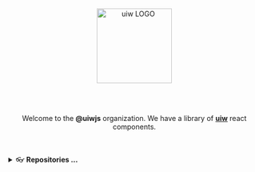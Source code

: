 <br />
<p align="center">
  <a href="https://uiwjs.github.io">
    <img alt="uiw LOGO" width="150" src="https://raw.githubusercontent.com/uiwjs/uiw/92f189f53312f1177466f48991736f95f86da0a6/src/assets/logo-README.svg?sanitize=true">
  </a>
</p>

<br />
<br />

<p align="center">Welcome to the <b>@uiwjs</b> organization. We have a library of <a href="https://github.com/uiwjs/uiw"><b>uiw</b></a> react components.</p>

<br />
<br />



<details>
<summary> 👓 <b>Repositories ...</b></summary>

The **uiwjs** project has a number of repositories, some important ones include:

| project | homepage | stars | last commit | downloads | version
| :--- | --- | :--- | :--- | :--- | :--- |
| [uiw](https://github.com/uiwjs/uiw) | [`#homepage`](https://uiwjs.github.io/uiw/) | [![GitHub stars](https://img.shields.io/github/stars/uiwjs/uiw?style=flat)](https://github.com/uiwjs/uiw/stargazers) | [![GitHub last commit](https://img.shields.io/github/last-commit/uiwjs/uiw?style=flat&label=last)](https://github.com/uiwjs/uiw/commits) | [![NPM Downloads](https://img.shields.io/npm/dm/uiw.svg?label=&logo=npm&style=flat&labelColor=ffacab&color=dd4e4c)](https://www.npmjs.com/package/uiw) | [![npm version](https://img.shields.io/npm/v/uiw.svg)](https://www.npmjs.com/package/uiw) |
| [react-codemirror](https://github.com/uiwjs/react-codemirror) 🔥🔥🔥 | [`#homepage`](https://uiwjs.github.io/react-codemirror/) | [![GitHub stars](https://img.shields.io/github/stars/uiwjs/react-codemirror?style=flat)](https://github.com/uiwjs/react-codemirror/stargazers) | [![GitHub last commit](https://img.shields.io/github/last-commit/uiwjs/react-codemirror?style=flat&label=last)](https://github.com/uiwjs/react-codemirror/commits) | [![NPM Downloads](https://img.shields.io/npm/dm/@uiw/react-codemirror.svg?label=&logo=npm&style=flat&labelColor=ffacab&color=dd4e4c)](https://www.npmjs.com/package/@uiw/react-codemirror) | [![npm version](https://img.shields.io/npm/v/@uiw/react-codemirror.svg)](https://www.npmjs.com/package/@uiw/react-codemirror) |
| [react-login-page](https://github.com/uiwjs/react-login-page) | [`#homepage`](https://uiwjs.github.io/react-login-page/) | [![GitHub stars](https://img.shields.io/github/stars/uiwjs/react-login-page?style=flat)](https://github.com/uiwjs/react-login-page/stargazers) | [![GitHub last commit](https://img.shields.io/github/last-commit/uiwjs/react-login-page?style=flat&label=last)](https://github.com/uiwjs/react-login-page/commits) | [![NPM Downloads](https://img.shields.io/npm/dm/react-login-page.svg?label=&logo=npm&style=flat&labelColor=ffacab&color=dd4e4c)](https://www.npmjs.com/package/react-login-page) | [![npm version](https://img.shields.io/npm/v/react-login-page.svg)](https://www.npmjs.com/package/react-login-page) |
| [react-md-editor](https://github.com/uiwjs/react-md-editor) 🔥🔥🔥 | [`#homepage`](https://uiwjs.github.io/react-md-editor/) | [![GitHub stars](https://img.shields.io/github/stars/uiwjs/react-md-editor?style=flat)](https://github.com/uiwjs/react-md-editor/stargazers) | [![GitHub last commit](https://img.shields.io/github/last-commit/uiwjs/react-md-editor?style=flat&label=last)](https://github.com/uiwjs/react-md-editor/commits) | [![NPM Downloads](https://img.shields.io/npm/dm/@uiw/react-md-editor.svg?label=&logo=npm&style=flat&labelColor=ffacab&color=dd4e4c)](https://www.npmjs.com/package/@uiw/react-md-editor) | [![npm version](https://img.shields.io/npm/v/@uiw/react-md-editor.svg)](https://www.npmjs.com/package/@uiw/react-md-editor) |
| [react-textarea-code-editor](https://github.com/uiwjs/react-textarea-code-editor) 🔥🔥 | [`#homepage`](https://uiwjs.github.io/react-textarea-code-editor/) | [![GitHub stars](https://img.shields.io/github/stars/uiwjs/react-textarea-code-editor?style=flat)](https://github.com/uiwjs/react-textarea-code-editor/stargazers) | [![GitHub last commit](https://img.shields.io/github/last-commit/uiwjs/react-textarea-code-editor?style=flat&label=last)](https://github.com/uiwjs/react-textarea-code-editor/commits) | [![NPM Downloads](https://img.shields.io/npm/dm/@uiw/react-textarea-code-editor.svg?label=&logo=npm&style=flat&labelColor=ffacab&color=dd4e4c)](https://www.npmjs.com/package/@uiw/react-textarea-code-editor) | [![npm version](https://img.shields.io/npm/v/@uiw/react-textarea-code-editor.svg)](https://www.npmjs.com/package/@uiw/react-textarea-code-editor) |
| [react-markdown-preview](https://github.com/uiwjs/react-markdown-preview) 🔥🔥 | [`#homepage`](https://uiwjs.github.io/react-markdown-preview/) | [![GitHub stars](https://img.shields.io/github/stars/uiwjs/react-markdown-preview?style=flat)](https://github.com/uiwjs/react-markdown-preview/stargazers) | [![GitHub last commit](https://img.shields.io/github/last-commit/uiwjs/react-markdown-preview?style=flat&label=last)](https://github.com/uiwjs/react-markdown-preview/commits) | [![NPM Downloads](https://img.shields.io/npm/dm/@uiw/react-markdown-preview.svg?label=&logo=npm&style=flat&labelColor=ffacab&color=dd4e4c)](https://www.npmjs.com/package/@uiw/react-markdown-preview) | [![npm version](https://img.shields.io/npm/v/@uiw/react-markdown-preview.svg)](https://www.npmjs.com/package/@uiw/react-markdown-preview) |
| [react-markdown-editor](https://github.com/uiwjs/react-markdown-editor) 🔥 | [`#homepage`](https://uiwjs.github.io/react-markdown-editor/) | [![GitHub stars](https://img.shields.io/github/stars/uiwjs/react-markdown-editor?style=flat)](https://github.com/uiwjs/react-markdown-editor/stargazers) | [![GitHub last commit](https://img.shields.io/github/last-commit/uiwjs/react-markdown-editor?style=flat&label=last)](https://github.com/uiwjs/react-markdown-editor/commits) | [![NPM Downloads](https://img.shields.io/npm/dm/@uiw/react-markdown-editor.svg?label=&logo=npm&style=flat&labelColor=ffacab&color=dd4e4c)](https://www.npmjs.com/package/@uiw/react-markdown-editor) | [![npm version](https://img.shields.io/npm/v/@uiw/react-markdown-editor.svg)](https://www.npmjs.com/package/@uiw/react-markdown-editor) |
| [react-heat-map](https://github.com/uiwjs/react-heat-map) 🔥 | [`#homepage`](https://uiwjs.github.io/react-heat-map/) | [![GitHub stars](https://img.shields.io/github/stars/uiwjs/react-heat-map?style=flat)](https://github.com/uiwjs/react-heat-map/stargazers) | [![GitHub last commit](https://img.shields.io/github/last-commit/uiwjs/react-heat-map?style=flat&label=last)](https://github.com/uiwjs/react-heat-map/commits) | [![NPM Downloads](https://img.shields.io/npm/dm/@uiw/react-heat-map.svg?label=&logo=npm&style=flat&labelColor=ffacab&color=dd4e4c)](https://www.npmjs.com/package/@uiw/react-heat-map) | [![npm version](https://img.shields.io/npm/v/@uiw/react-heat-map.svg)](https://www.npmjs.com/package/@uiw/react-heat-map) |
| [react-amap](https://github.com/uiwjs/react-amap) 🔥 | [`#homepage`](https://uiwjs.github.io/react-amap/) | [![GitHub stars](https://img.shields.io/github/stars/uiwjs/react-amap?style=flat)](https://github.com/uiwjs/react-amap) | [![GitHub last commit](https://img.shields.io/github/last-commit/uiwjs/react-amap?style=flat&label=last)](https://github.com/uiwjs/react-amap/commits) | [![NPM Downloads](https://img.shields.io/npm/dm/@uiw/react-amap.svg?label=&logo=npm&style=flat&labelColor=ffacab&color=dd4e4c)](https://www.npmjs.com/package/@uiw/react-amap) | [![npm version](https://img.shields.io/npm/v/@uiw/react-amap.svg)](https://www.npmjs.com/package/@uiw/react-amap) |
| [react-baidu-map](https://github.com/uiwjs/react-baidu-map) 🔥 | [`#homepage`](https://uiwjs.github.io/react-baidu-map/) | [![GitHub stars](https://img.shields.io/github/stars/uiwjs/react-baidu-map?style=flat)](https://github.com/uiwjs/react-baidu-map/stargazers) | [![GitHub last commit](https://img.shields.io/github/last-commit/uiwjs/react-baidu-map?style=flat&label=last)](https://github.com/uiwjs/react-baidu-map/commits) | [![NPM Downloads](https://img.shields.io/npm/dm/@uiw/react-baidu-map.svg?label=&logo=npm&style=flat&labelColor=ffacab&color=dd4e4c)](https://www.npmjs.com/package/@uiw/react-baidu-map) | [![npm version](https://img.shields.io/npm/v/@uiw/react-baidu-map.svg)](https://www.npmjs.com/package/@uiw/react-baidu-map) |
| [react-color](https://github.com/uiwjs/react-color) 🔥 | [`#homepage`](https://uiwjs.github.io/react-color/) | [![GitHub stars](https://img.shields.io/github/stars/uiwjs/react-color?style=flat)](https://github.com/uiwjs/react-color/stargazers) | [![GitHub last commit](https://img.shields.io/github/last-commit/uiwjs/react-color?style=flat&label=last)](https://github.com/uiwjs/react-color/commits) | [![NPM Downloads](https://img.shields.io/npm/dm/@uiw/react-color.svg?label=&logo=npm&style=flat&labelColor=ffacab&color=dd4e4c)](https://www.npmjs.com/package/@uiw/react-color) | [![npm version](https://img.shields.io/npm/v/@uiw/react-color.svg)](https://www.npmjs.com/package/@uiw/react-color) |
| [react-layout](https://github.com/uiwjs/react-layout) 🔥 | [`#homepage`](https://uiwjs.github.io/react-layout/) | [![GitHub stars](https://img.shields.io/github/stars/uiwjs/react-layout?style=flat)](https://github.com/uiwjs/react-layout/stargazers) | [![GitHub last commit](https://img.shields.io/github/last-commit/uiwjs/react-layout?style=flat&label=last)](https://github.com/uiwjs/react-layout/commits) | [![NPM Downloads](https://img.shields.io/npm/dm/@uiw/react-layout.svg?label=&logo=npm&style=flat&labelColor=ffacab&color=dd4e4c)](https://www.npmjs.com/package/@uiw/react-layout) | [![npm version](https://img.shields.io/npm/v/@uiw/react-layout.svg)](https://www.npmjs.com/package/@uiw/react-layout) |
| [react-code-preview](https://github.com/uiwjs/react-code-preview) | [`#homepage`](https://uiwjs.github.io/react-code-preview/) | [![GitHub stars](https://img.shields.io/github/stars/uiwjs/react-code-preview?style=flat)](https://github.com/uiwjs/react-code-preview/stargazers) | [![GitHub last commit](https://img.shields.io/github/last-commit/uiwjs/react-code-preview?style=flat&label=last)](https://github.com/uiwjs/react-code-preview/commits) | [![NPM Downloads](https://img.shields.io/npm/dm/@uiw/react-code-preview.svg?label=&logo=npm&style=flat&labelColor=ffacab&color=dd4e4c)](https://www.npmjs.com/package/@uiw/react-code-preview) | [![npm version](https://img.shields.io/npm/v/@uiw/react-code-preview.svg)](https://www.npmjs.com/package/@uiw/react-code-preview) |
| [react-code-preview-layout](https://github.com/uiwjs/react-code-preview-layout) | [`#homepage`](https://uiwjs.github.io/react-code-preview-layout/) | [![GitHub stars](https://img.shields.io/github/stars/uiwjs/react-code-preview-layout?style=flat)](https://github.com/uiwjs/react-code-preview-layout/stargazers) | [![GitHub last commit](https://img.shields.io/github/last-commit/uiwjs/react-code-preview-layout?style=flat&label=last)](https://github.com/uiwjs/react-code-preview-layout/commits) | [![NPM Downloads](https://img.shields.io/npm/dm/react-code-preview-layout.svg?label=&logo=npm&style=flat&labelColor=ffacab&color=dd4e4c)](https://www.npmjs.com/package/@uiw/react-code-preview-layout) | [![npm version](https://img.shields.io/npm/v/react-code-preview-layout.svg)](https://www.npmjs.com/package/@uiw/react-code-preview-layout) |
| [react-native-alipay](https://github.com/uiwjs/react-native-alipay) | [`#homepage`](https://uiwjs.github.io/react-native-alipay/) | [![GitHub stars](https://img.shields.io/github/stars/uiwjs/react-native-alipay?style=flat)](https://github.com/uiwjs/react-native-alipay/stargazers) | [![GitHub last commit](https://img.shields.io/github/last-commit/uiwjs/react-native-alipay?style=flat&label=last)](https://github.com/uiwjs/react-native-alipay/commits) | [![NPM Downloads](https://img.shields.io/npm/dm/@uiw/react-native-alipay.svg?label=&logo=npm&style=flat&labelColor=ffacab&color=dd4e4c)](https://www.npmjs.com/package/@uiw/react-native-alipay) | [![npm version](https://img.shields.io/npm/v/@uiw/react-native-alipay.svg)](https://www.npmjs.com/package/@uiw/react-native-alipay) |
| [react-native-amap-geolocation](https://github.com/uiwjs/react-native-amap-geolocation) | [`#homepage`](https://uiwjs.github.io/react-native-amap-geolocation/) | [![GitHub stars](https://img.shields.io/github/stars/uiwjs/react-native-amap-geolocation?style=flat)](https://github.com/uiwjs/react-native-amap-geolocation/stargazers) | [![GitHub last commit](https://img.shields.io/github/last-commit/uiwjs/react-native-amap-geolocation?style=flat&label=last)](https://github.com/uiwjs/react-native-amap-geolocation/commits) | [![NPM Downloads](https://img.shields.io/npm/dm/@uiw/react-native-amap-geolocation.svg?label=&logo=npm&style=flat&labelColor=ffacab&color=dd4e4c)](https://www.npmjs.com/package/@uiw/react-native-amap-geolocation) | [![npm version](https://img.shields.io/npm/v/@uiw/react-native-amap-geolocation.svg)](https://www.npmjs.com/package/@uiw/react-native-amap-geolocation) |
| [date-formatter](https://github.com/uiwjs/date-formatter) | [`#homepage`](https://uiwjs.github.io/date-formatter/) | [![GitHub stars](https://img.shields.io/github/stars/uiwjs/date-formatter?style=flat)](https://github.com/uiwjs/date-formatter/stargazers) | [![GitHub last commit](https://img.shields.io/github/last-commit/uiwjs/date-formatter?style=flat&label=last)](https://github.com/uiwjs/date-formatter/commits) | [![NPM Downloads](https://img.shields.io/npm/dm/@uiw/formatter.svg?label=&logo=npm&style=flat&labelColor=ffacab&color=dd4e4c)](https://www.npmjs.com/package/@uiw/formatter) | [![npm version](https://img.shields.io/npm/v/@uiw/formatter.svg)](https://www.npmjs.com/package/@uiw/formatter) |
| [react-github-corners](https://github.com/uiwjs/react-github-corners) | [`#homepage`](https://uiwjs.github.io/react-github-corners/) | [![GitHub stars](https://img.shields.io/github/stars/uiwjs/react-github-corners?style=flat)](https://github.com/uiwjs/react-github-corners/stargazers) | [![GitHub last commit](https://img.shields.io/github/last-commit/uiwjs/react-github-corners?style=flat&label=last)](https://github.com/uiwjs/react-github-corners/commits) | [![NPM Downloads](https://img.shields.io/npm/dm/@uiw/react-github-corners.svg?label=&logo=npm&style=flat&labelColor=ffacab&color=dd4e4c)](https://www.npmjs.com/package/@uiw/react-github-corners) | [![npm version](https://img.shields.io/npm/v/@uiw/react-github-corners.svg)](https://www.npmjs.com/package/@uiw/react-github-corners) |
| [react-split](https://github.com/uiwjs/react-split) | [`#homepage`](https://uiwjs.github.io/react-split/) | [![GitHub stars](https://img.shields.io/github/stars/uiwjs/react-split?style=flat)](https://github.com/uiwjs/react-split/stargazers) | [![GitHub last commit](https://img.shields.io/github/last-commit/uiwjs/react-split?style=flat&label=last)](https://github.com/uiwjs/react-split/commits) | [![NPM Downloads](https://img.shields.io/npm/dm/@uiw/react-split.svg?label=&logo=npm&style=flat&labelColor=ffacab&color=dd4e4c)](https://www.npmjs.com/package/@uiw/react-split) | [![npm version](https://img.shields.io/npm/v/@uiw/react-split.svg)](https://www.npmjs.com/package/@uiw/react-split) |
| [react-back-to-top](https://github.com/uiwjs/react-back-to-top) | [`#homepage`](https://uiwjs.github.io/react-back-to-top/) | [![GitHub stars](https://img.shields.io/github/stars/uiwjs/react-back-to-top?style=flat)](https://github.com/uiwjs/react-back-to-top/stargazers) | [![GitHub last commit](https://img.shields.io/github/last-commit/uiwjs/react-back-to-top?style=flat&label=last)](https://github.com/uiwjs/react-back-to-top/commits) | [![NPM Downloads](https://img.shields.io/npm/dm/@uiw/react-back-to-top.svg?label=&logo=npm&style=flat&labelColor=ffacab&color=dd4e4c)](https://www.npmjs.com/package/@uiw/react-back-to-top) | [![npm version](https://img.shields.io/npm/v/@uiw/react-back-to-top.svg)](https://www.npmjs.com/package/@uiw/react-back-to-top) |
| [react-watermark](https://github.com/uiwjs/react-watermark) | [`#homepage`](https://uiwjs.github.io/react-watermark/) | [![GitHub stars](https://img.shields.io/github/stars/uiwjs/react-watermark?style=flat)](https://github.com/uiwjs/react-watermark/stargazers) | [![GitHub last commit](https://img.shields.io/github/last-commit/uiwjs/react-watermark?style=flat&label=last)](https://github.com/uiwjs/react-watermark/commits) | [![NPM Downloads](https://img.shields.io/npm/dm/@uiw/react-watermark.svg?label=&logo=npm&style=flat&labelColor=ffacab&color=dd4e4c)](https://www.npmjs.com/package/@uiw/react-watermark) | [![npm version](https://img.shields.io/npm/v/@uiw/react-watermark.svg)](https://www.npmjs.com/package/@uiw/react-watermark) |
| [react-prismjs](https://github.com/uiwjs/react-prismjs) | [`#homepage`](https://uiwjs.github.io/react-prismjs/) | [![GitHub stars](https://img.shields.io/github/stars/uiwjs/react-prismjs?style=flat)](https://github.com/uiwjs/react-prismjs/stargazers) | [![GitHub last commit](https://img.shields.io/github/last-commit/uiwjs/react-prismjs?style=flat&label=last)](https://github.com/uiwjs/react-prismjs/commits) | [![NPM Downloads](https://img.shields.io/npm/dm/@uiw/react-prismjs.svg?label=&logo=npm&style=flat&labelColor=ffacab&color=dd4e4c)](https://www.npmjs.com/package/@uiw/react-prismjs) | [![npm version](https://img.shields.io/npm/v/@uiw/react-prismjs.svg)](https://www.npmjs.com/package/@uiw/react-prismjs) |
| [react-clock](https://github.com/uiwjs/react-clock) | [`#homepage`](https://uiwjs.github.io/react-clock/) | [![GitHub stars](https://img.shields.io/github/stars/uiwjs/react-clock?style=flat)](https://github.com/uiwjs/react-clock/stargazers) | [![GitHub last commit](https://img.shields.io/github/last-commit/uiwjs/react-clock?style=flat&label=last)](https://github.com/uiwjs/react-clock/commits) | [![NPM Downloads](https://img.shields.io/npm/dm/@uiw/react-clock.svg?label=&logo=npm&style=flat&labelColor=ffacab&color=dd4e4c)](https://www.npmjs.com/package/@uiw/react-clock) | [![npm version](https://img.shields.io/npm/v/@uiw/react-clock.svg)](https://www.npmjs.com/package/@uiw/react-clock) |
| [react-tabs-draggable](https://github.com/uiwjs/react-tabs-draggable) | [`#homepage`](https://uiwjs.github.io/react-tabs-draggable/) | [![GitHub stars](https://img.shields.io/github/stars/uiwjs/react-tabs-draggable?style=flat)](https://github.com/uiwjs/react-tabs-draggable/stargazers) | [![GitHub last commit](https://img.shields.io/github/last-commit/uiwjs/react-tabs-draggable?style=flat&label=last)](https://github.com/uiwjs/react-tabs-draggable/commits) | [![NPM Downloads](https://img.shields.io/npm/dm/@uiw/react-tabs-draggable.svg?label=&logo=npm&style=flat&labelColor=ffacab&color=dd4e4c)](https://www.npmjs.com/package/@uiw/react-tabs-draggable) | [![npm version](https://img.shields.io/npm/v/@uiw/react-tabs-draggable.svg)](https://www.npmjs.com/package/@uiw/react-tabs-draggable) |
| [file-icons](https://github.com/uiwjs/file-icons) | [`#homepage`](https://uiwjs.github.io/file-icons/) | [![GitHub stars](https://img.shields.io/github/stars/uiwjs/file-icons?style=flat)](https://github.com/uiwjs/file-icons/stargazers) | [![GitHub last commit](https://img.shields.io/github/last-commit/uiwjs/file-icons?style=flat&label=last)](https://github.com/uiwjs/file-icons/commits) | [![NPM Downloads](https://img.shields.io/npm/dm/@uiw/file-icons.svg?label=&logo=npm&style=flat&labelColor=ffacab&color=dd4e4c)](https://www.npmjs.com/package/@uiw/file-icons) | [![npm version](https://img.shields.io/npm/v/@uiw/file-icons.svg)](https://www.npmjs.com/package/@uiw/file-icons) |
| [icons](https://github.com/uiwjs/icons) 🔥 | [`#homepage`](https://uiwjs.github.io/icons/) | [![GitHub stars](https://img.shields.io/github/stars/uiwjs/icons?style=flat)](https://github.com/uiwjs/icons/stargazers) | [![GitHub last commit](https://img.shields.io/github/last-commit/uiwjs/icons?style=flat&label=last)](https://github.com/uiwjs/icons/commits) | [![NPM Downloads](https://img.shields.io/npm/dm/@uiw/icons.svg?label=&logo=npm&style=flat&labelColor=ffacab&color=dd4e4c)](https://www.npmjs.com/package/@uiw/icons) | [![npm version](https://img.shields.io/npm/v/@uiw/icons.svg)](https://www.npmjs.com/package/@uiw/icons) |
| [reset-css](https://github.com/uiwjs/reset-css) | [`#homepage`](https://uiwjs.github.io/reset-css/) | [![GitHub stars](https://img.shields.io/github/stars/uiwjs/reset-css?style=flat)](https://github.com/uiwjs/reset-css/stargazers) | [![GitHub last commit](https://img.shields.io/github/last-commit/uiwjs/reset-css?style=flat&label=last)](https://github.com/uiwjs/reset-css/commits) | [![NPM Downloads](https://img.shields.io/npm/dm/@uiw/reset.css.svg?label=&logo=npm&style=flat&labelColor=ffacab&color=dd4e4c)](https://www.npmjs.com/package/@uiw/reset.css) | [![npm version](https://img.shields.io/npm/v/@uiw/reset.css.svg)](https://www.npmjs.com/package/@uiw/reset.css) |
| [copy-to-clipboard](https://github.com/uiwjs/copy-to-clipboard) 🔥🔥🔥 | [`#homepage`](https://uiwjs.github.io/copy-to-clipboard/) | [![GitHub stars](https://img.shields.io/github/stars/uiwjs/copy-to-clipboard?style=flat)](https://github.com/uiwjs/copy-to-clipboard/stargazers) | [![GitHub last commit](https://img.shields.io/github/last-commit/uiwjs/copy-to-clipboard?style=flat&label=last)](https://github.com/uiwjs/copy-to-clipboard/commits) | [![NPM Downloads](https://img.shields.io/npm/dm/@uiw/copy-to-clipboard.svg?label=&logo=npm&style=flat&labelColor=ffacab&color=dd4e4c)](https://www.npmjs.com/package/@uiw/copy-to-clipboard) | [![npm version](https://img.shields.io/npm/v/@uiw/copy-to-clipboard.svg)](https://www.npmjs.com/package/@uiw/copy-to-clipboard) |
| [react-mac-keyboard](https://github.com/uiwjs/react-mac-keyboard) | [`#homepage`](https://uiwjs.github.io/react-mac-keyboard/) | [![GitHub stars](https://img.shields.io/github/stars/uiwjs/react-mac-keyboard?style=flat)](https://github.com/uiwjs/react-mac-keyboard/stargazers) | [![GitHub last commit](https://img.shields.io/github/last-commit/uiwjs/react-mac-keyboard?style=flat&label=last)](https://github.com/uiwjs/react-mac-keyboard/commits) | [![NPM Downloads](https://img.shields.io/npm/dm/@uiw/react-mac-keyboard.svg?label=&logo=npm&style=flat&labelColor=ffacab&color=dd4e4c)](https://www.npmjs.com/package/@uiw/react-mac-keyboard) | [![npm version](https://img.shields.io/npm/v/@uiw/react-mac-keyboard.svg)](https://www.npmjs.com/package/@uiw/react-mac-keyboard) |
| [react-domain-verify](https://github.com/uiwjs/react-domain-verify) | [`#homepage`](https://uiwjs.github.io/react-domain-verify/) | [![GitHub stars](https://img.shields.io/github/stars/uiwjs/react-domain-verify?style=flat)](https://github.com/uiwjs/react-domain-verify/stargazers) | [![GitHub last commit](https://img.shields.io/github/last-commit/uiwjs/react-domain-verify?style=flat&label=last)](https://github.com/uiwjs/react-domain-verify/commits) | [![NPM Downloads](https://img.shields.io/npm/dm/@uiw/react-domain-verify.svg?label=&logo=npm&style=flat&labelColor=ffacab&color=dd4e4c)](https://www.npmjs.com/package/@uiw/react-domain-verify) | [![npm version](https://img.shields.io/npm/v/@uiw/react-domain-verify.svg)](https://www.npmjs.com/package/@uiw/react-domain-verify) |
| [react-stackblitz](https://github.com/uiwjs/react-stackblitz) | [`#homepage`](https://uiwjs.github.io/react-stackblitz/) | [![GitHub stars](https://img.shields.io/github/stars/uiwjs/react-stackblitz?style=flat)](https://github.com/uiwjs/react-stackblitz/stargazers) | [![GitHub last commit](https://img.shields.io/github/last-commit/uiwjs/react-stackblitz?style=flat&label=last)](https://github.com/uiwjs/react-stackblitz/commits) | [![NPM Downloads](https://img.shields.io/npm/dm/@uiw/react-stackblitz.svg?label=&logo=npm&style=flat&labelColor=ffacab&color=dd4e4c)](https://www.npmjs.com/package/@uiw/react-stackblitz) | [![npm version](https://img.shields.io/npm/v/@uiw/react-stackblitz.svg)](https://www.npmjs.com/package/@uiw/react-stackblitz) |
| [react-codesandbox](https://github.com/uiwjs/react-codesandbox) | [`#homepage`](https://uiwjs.github.io/react-codesandbox/) | [![GitHub stars](https://img.shields.io/github/stars/uiwjs/react-codesandbox?style=flat)](https://github.com/uiwjs/react-codesandbox/stargazers) | [![GitHub last commit](https://img.shields.io/github/last-commit/uiwjs/react-codesandbox?style=flat&label=last)](https://github.com/uiwjs/react-codesandbox/commits) | [![NPM Downloads](https://img.shields.io/npm/dm/@uiw/react-codesandbox.svg?label=&logo=npm&style=flat&labelColor=ffacab&color=dd4e4c)](https://www.npmjs.com/package/@uiw/react-codesandbox) | [![npm version](https://img.shields.io/npm/v/@uiw/react-codesandbox.svg)](https://www.npmjs.com/package/@uiw/react-codesandbox) |
| [react-codepen](https://github.com/uiwjs/react-codepen) | [`#homepage`](https://uiwjs.github.io/react-codepen/) | [![GitHub stars](https://img.shields.io/github/stars/uiwjs/react-codepen?style=flat)](https://github.com/uiwjs/react-codepen/stargazers) | [![GitHub last commit](https://img.shields.io/github/last-commit/uiwjs/react-codepen?style=flat&label=last)](https://github.com/uiwjs/react-codepen/commits) | [![NPM Downloads](https://img.shields.io/npm/dm/@uiw/react-codepen.svg?label=&logo=npm&style=flat&labelColor=ffacab&color=dd4e4c)](https://www.npmjs.com/package/@uiw/react-codepen) | [![npm version](https://img.shields.io/npm/v/@uiw/react-codepen.svg)](https://www.npmjs.com/package/@uiw/react-codepen) |
| [react-shields](https://github.com/uiwjs/react-shields) | [`#homepage`](https://uiwjs.github.io/react-shields/) | [![GitHub stars](https://img.shields.io/github/stars/uiwjs/react-shields?style=flat)](https://github.com/uiwjs/react-shields/stargazers) | [![GitHub last commit](https://img.shields.io/github/last-commit/uiwjs/react-shields?style=flat&label=last)](https://github.com/uiwjs/react-shields/commits) | [![NPM Downloads](https://img.shields.io/npm/dm/@uiw/react-shields.svg?label=&logo=npm&style=flat&labelColor=ffacab&color=dd4e4c)](https://www.npmjs.com/package/@uiw/react-shields) | [![npm version](https://img.shields.io/npm/v/@uiw/react-shields.svg)](https://www.npmjs.com/package/@uiw/react-shields) |
| [react-only-when](https://github.com/uiwjs/react-only-when) | [`#homepage`](https://uiwjs.github.io/react-only-when/) | [![GitHub stars](https://img.shields.io/github/stars/uiwjs/react-only-when?style=flat)](https://github.com/uiwjs/react-only-when/stargazers) | [![GitHub last commit](https://img.shields.io/github/last-commit/uiwjs/react-only-when?style=flat&label=last)](https://github.com/uiwjs/react-only-when/commits) | [![NPM Downloads](https://img.shields.io/npm/dm/@uiw/react-only-when.svg?label=&logo=npm&style=flat&labelColor=ffacab&color=dd4e4c)](https://www.npmjs.com/package/@uiw/react-only-when) | [![npm version](https://img.shields.io/npm/v/@uiw/react-only-when.svg)](https://www.npmjs.com/package/@uiw/react-only-when) |
| [react-keywords](https://github.com/uiwjs/react-keywords) | [`#homepage`](https://uiwjs.github.io/react-keywords/) | [![GitHub stars](https://img.shields.io/github/stars/uiwjs/react-keywords?style=flat)](https://github.com/uiwjs/react-keywords/stargazers) | [![GitHub last commit](https://img.shields.io/github/last-commit/uiwjs/react-keywords?style=flat&label=last)](https://github.com/uiwjs/react-keywords/commits) | [![NPM Downloads](https://img.shields.io/npm/dm/react-keywords.svg?label=&logo=npm&style=flat&labelColor=ffacab&color=dd4e4c)](https://www.npmjs.com/package/react-keywords) | [![npm version](https://img.shields.io/npm/v/react-keywords.svg)](https://www.npmjs.com/package/react-keywords) |
| [react-run-web](https://github.com/uiwjs/react-run-web) | [`#homepage`](https://uiwjs.github.io/react-run-web/) | [![GitHub stars](https://img.shields.io/github/stars/uiwjs/react-run-web?style=flat)](https://github.com/uiwjs/react-run-web/stargazers) | [![GitHub last commit](https://img.shields.io/github/last-commit/uiwjs/react-run-web?style=flat&label=last)](https://github.com/uiwjs/react-run-web/commits) | [![NPM Downloads](https://img.shields.io/npm/dm/@uiw/react-run-web.svg?label=&logo=npm&style=flat&labelColor=ffacab&color=dd4e4c)](https://www.npmjs.com/package/@uiw/react-run-web) | [![npm version](https://img.shields.io/npm/v/@uiw/react-run-web.svg)](https://www.npmjs.com/package/@uiw/react-run-web) |
| [province-city-china](https://github.com/uiwjs/province-city-china) 🔥🔥 | [`#homepage`](https://uiwjs.github.io/province-city-china/) | [![GitHub stars](https://img.shields.io/github/stars/uiwjs/province-city-china?style=flat)](https://github.com/uiwjs/province-city-china/stargazers) | [![GitHub last commit](https://img.shields.io/github/last-commit/uiwjs/province-city-china?style=flat&label=last)](https://github.com/uiwjs/province-city-china/commits) | [![NPM Downloads](https://img.shields.io/npm/dm/province-city-china.svg?label=&logo=npm&style=flat&labelColor=ffacab&color=dd4e4c)](https://www.npmjs.com/package/province-city-china) | [![npm version](https://img.shields.io/npm/v/province-city-china.svg)](https://www.npmjs.com/package/province-city-china) |
| [babel-plugin-transform-remove-imports](https://github.com/uiwjs/babel-plugin-transform-remove-imports) 🔥🔥 | [`#homepage`](https://uiwjs.github.io/babel-plugin-transform-remove-imports/) | [![GitHub stars](https://img.shields.io/github/stars/uiwjs/babel-plugin-transform-remove-imports?style=flat)](https://github.com/uiwjs/babel-plugin-transform-remove-imports/stargazers) | [![GitHub last commit](https://img.shields.io/github/last-commit/uiwjs/babel-plugin-transform-remove-imports?style=flat&label=last)](https://github.com/uiwjs/babel-plugin-transform-remove-imports/commits) | [![NPM Downloads](https://img.shields.io/npm/dm/babel-plugin-transform-remove-imports.svg?label=&logo=npm&style=flat&labelColor=ffacab&color=dd4e4c)](https://www.npmjs.com/package/babel-plugin-transform-remove-imports) | [![npm version](https://img.shields.io/npm/v/babel-plugin-transform-remove-imports.svg)](https://www.npmjs.com/package/babel-plugin-transform-remove-imports) |
| [next-remove-imports](https://github.com/uiwjs/next-remove-imports) 🔥 | [`#homepage`](https://uiwjs.github.io/next-remove-imports/) | [![GitHub stars](https://img.shields.io/github/stars/uiwjs/next-remove-imports?style=flat)](https://github.com/uiwjs/next-remove-imports/stargazers) | [![GitHub last commit](https://img.shields.io/github/last-commit/uiwjs/next-remove-imports?style=flat&label=last)](https://github.com/uiwjs/next-remove-imports/commits) | [![NPM Downloads](https://img.shields.io/npm/dm/next-remove-imports.svg?label=&logo=npm&style=flat&labelColor=ffacab&color=dd4e4c)](https://www.npmjs.com/package/next-remove-imports) | [![npm version](https://img.shields.io/npm/v/next-remove-imports.svg)](https://www.npmjs.com/package/next-remove-imports) |
| [keycode-info](https://github.com/uiwjs/keycode-info) | [`#homepage`](https://uiwjs.github.io/keycode-info/) | [![GitHub stars](https://img.shields.io/github/stars/uiwjs/keycode-info?style=flat)](https://github.com/uiwjs/keycode-info/stargazers) | [![GitHub last commit](https://img.shields.io/github/last-commit/uiwjs/keycode-info?style=flat&label=last)](https://github.com/uiwjs/keycode-info/commits) | - | - |
| [json-viewer](https://github.com/uiwjs/json-viewer) | [`#homepage`](https://uiwjs.github.io/json-viewer/) | [![GitHub stars](https://img.shields.io/github/stars/uiwjs/json-viewer?style=flat)](https://github.com/uiwjs/json-viewer/stargazers) | [![GitHub last commit](https://img.shields.io/github/last-commit/uiwjs/json-viewer?style=flat&label=last)](https://github.com/uiwjs/json-viewer/commits) | - | - |
| [npm-unpkg](https://github.com/uiwjs/npm-unpkg) | [`#homepage`](https://uiwjs.github.io/npm-unpkg/) | [![GitHub stars](https://img.shields.io/github/stars/uiwjs/npm-unpkg?style=flat)](https://github.com/uiwjs/npm-unpkg/stargazers) | [![GitHub last commit](https://img.shields.io/github/last-commit/uiwjs/npm-unpkg?style=flat&label=last)](https://github.com/uiwjs/npm-unpkg/commits) | - | - |
| [ui-color](https://github.com/uiwjs/ui-color) | [`#homepage`](https://uiwjs.github.io/ui-color/) | [![GitHub stars](https://img.shields.io/github/stars/uiwjs/ui-color?style=flat)](https://github.com/uiwjs/ui-color/stargazers) | [![GitHub last commit](https://img.shields.io/github/last-commit/uiwjs/ui-color?style=flat&label=last)](https://github.com/uiwjs/ui-color/commits) | - | - |


</details>
